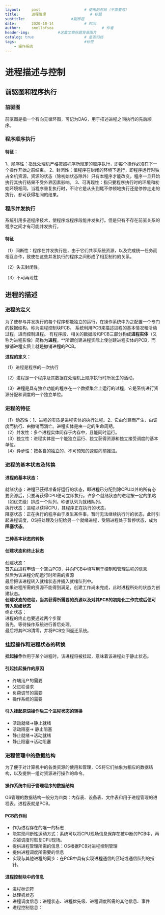 ```yaml
---
layout:     post   				    # 使用的布局（不需要改）
title:      进程管理 				    # 标题 
subtitle:                     #副标题
date:       2020-10-14 				# 时间
author:     smellofsea 						# 作者
header-img:            	#这篇文章标题背景图片
catalog: true 						# 是否归档
tags:								#标签
    - 操作系统
---
```


# 进程描述与控制
## 前驱图和程序执行
### 前驱图
前驱图是指一个有向无循环图，可记为DAG，用于描述进程之间执行的先后顺序。
### 程序顺序执行
#### 特征：
1、顺序性：指处处理机严格按照程序所规定的顺序执行，即每个操作必须在下一个操作开始之前结束。
2、封闭性：值程序在封闭的环境下运行，即程序运行时独占全机资源，资源的状态（除初始状态除外）只有本程序才能改变。程序一旦开始执行其执行结果不受外界因素影响。
3、可再现性：指只要程序执行时的环境和初始环境相同，当程序重复执行时，不论它是从头到尾不停顿地执行还是停停走走的执行，都可获得相同的结果。
### 程序并发执行
系统引用多道程序技术，使程序或程序段能并发执行。但是只有不存在前驱关系的程序之间才有可能并发执行。
#### 特征
（1）间断性：程序在并发执行是，由于它们共享系统资源，以及完成统一任务而相互合作，致使在这些并发执行的程序之间形成了相互制约的关系。

（2）失去封闭性。

（3）不可再现性

## 进程的描述
### 进程的定义
为了使参与并发执行的每个程序都能独立的运行，在操作系统中为之配置一个专门的数据结构，称为进程控制块PCB。
系统利用PCB来描述进程的基本情况和活动过程，进而控制进程。
有程序段、相关的数据段和PCB三部分构成**进程实体**（又称为进程影像）简称为**进程**。**所谓创建进程实际上使创建进程实体的PCB，而撤销进程实质上就是撤销进程的PCB。

**进程的定义：**

（1）进程是程序的一次执行

（2）进程是一个程序及其数据在处理机上顺序执行时所发生的活动。

（3）进程是具有独立功能的程序在一个数据集合上运行的过程，它是系统进行资源分配和调度的一个独立单位。

### 进程的特征
（1）动态性：1、进程的实质是进程实体的执行过程。2、它由创建而产生，由调度而执行、由撤销而消亡。进程实体是由一定的生命周期。  
（2）并发性：多个进程实体同存于内存中，且能同时运行。  
（3）独立性：进程实体是一个能独立运行、独立获得资源和独立接受调度的基本单位。  
（4）异步性：按各自的独立的、不可预知的速度向前推进。
### 进程的基本状态及转换
 #### 进程的基本状态：
 就绪状态：进程已获得准备好运行的状态，即进程已分配到除CPU以外的所有必要资源后，只要再获得CPU便可立即执行。许多个就绪状态的进程按一定的策略（如优先级）排成一个队列，称该队列为就绪队列。  
 执行状态：进程以获得CPU，其程序正在执行的状态。  
 阻塞状态：正在执行的程序由于发生某件事，暂时无法继续执行时的状态，此时引起进程调度，OS把处理及分配给另一个就绪进程，受阻进程处于暂停状态，成为**阻塞状态**。
 #### 三种基本状态的转换
 #### 创建状态和终止状态
 创建状态：  
 首先由进程申请一个空白PCB，并向PCB中填写用于控制和管理进程的信息  
 然后为该进程分配运行时所需的资源  
 最后把该进程转入就绪状态并插入就绪队列中。  
 如果进程所需的资源不能得到满足，创建工作尚未完成，此时进程所处的状态为创建状态。  
 **创建状态的进程，当其获得所需要的资源以及对其PCB的初始化工作完成后便可转入就绪状态**  
 终止状态：  
 进程的终止也要通过两个步骤  
 首先，等待操作系统进行善后处理。  
 最后将其PCB清零，并将PCB空间返还系统。
 ### 挂起操作和进程状态的转换
 **挂起操作**作用于某个进程时，该进程将被挂起，意味着该进程处于静止状态。
 #### 引起挂起操作的原因
 - 终端用户的需要 
 - 父进程请求
 - 负荷调节的需要
 - 操作系统的需要
 #### 引入挂起原语操作后三个进程状态的转换
 - 活动就绪->静止就绪
 - 活动阻塞-> 静止阻塞
 - 静止就绪->活动就绪
 - 静止阻塞->活动阻塞

### 进程管理中的数据结构
为了便于对计算机中的各类资源的使用和管理，OS将它们抽象为相应的数据结构，以及提供一组对资源进行操作的命令。  
#### 操作系统中用于管理程序的数据结构
OS管理的数据结构一般分为四类：内存表、设备表、文件表和用于进程管理的进程表。进程表就是PCB。
#### PCB的作用
- 作为进程存在的唯一的标志
- 能实现间断性运动方式：系统可以将CPU现场信息保存在被中断的PCB中，再次被调度时恢复CPU现场。
- 提供进程管理所需的信息：OS根据PCB对进程控制管理
- 提供进程调度所需要的信息
- 实现与其他进程的同步：在PCB中具有实现进程通信的区域或通信队列的指针。
#### 进程控制块中的信息
- 进程标识符
- 处理机状态
- 进程调度信息：进程状态、进程优先级、进程调度所需的其他信息、事件
- 进程控制信息：

 
 
 
